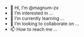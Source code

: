- 👋 Hi, I’m @magnum-zx
- 👀 I’m interested in ...
- 🌱 I’m currently learning ...
- 💞️ I’m looking to collaborate on ...
- 📫 How to reach me ...

<!---
magnum-zx/magnum-zx is a ✨ special ✨ repository because its `README.md` (this file) appears on your GitHub profile.
You can click the Preview link to take a look at your changes.
--->
